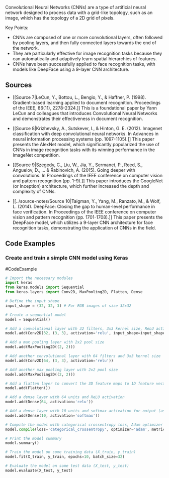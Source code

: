 Convolutional Neural Networks (CNNs) are a type of artificial neural network designed to process data with a grid-like topology, such as an image, which has the topology of a 2D grid of pixels.

Key Points:
- CNNs are composed of one or more convolutional layers, often followed by pooling layers, and then fully connected layers towards the end of the network.
- They are particularly effective for image recognition tasks because they can automatically and adaptively learn spatial hierarchies of features.
- CNNs have been successfully applied to face recognition tasks, with models like DeepFace using a 9-layer CNN architecture.


## Sources
- [[Source 7|LeCun, Y., Bottou, L., Bengio, Y., & Haffner, P. (1998). Gradient-based learning applied to document recognition. Proceedings of the IEEE, 86(11), 2278-2324.]] This is a foundational paper by Yann LeCun and colleagues that introduces Convolutional Neural Networks and demonstrates their effectiveness in document recognition.

- [[Source 8|Krizhevsky, A., Sutskever, I., & Hinton, G. E. (2012). Imagenet classification with deep convolutional neural networks. In Advances in neural information processing systems (pp. 1097-1105).]] This paper presents the AlexNet model, which significantly popularized the use of CNNs in image recognition tasks with its winning performance in the ImageNet competition.

- [[Source 9|Szegedy, C., Liu, W., Jia, Y., Sermanet, P., Reed, S., Anguelov, D., ... & Rabinovich, A. (2015). Going deeper with convolutions. In Proceedings of the IEEE conference on computer vision and pattern recognition (pp. 1-9).]] This paper introduces the GoogleNet (or Inception) architecture, which further increased the depth and complexity of CNNs.

- [[../source-notes/Source 10|Taigman, Y., Yang, M., Ranzato, M., & Wolf, L. (2014). DeepFace: Closing the gap to human-level performance in face verification. In Proceedings of the IEEE conference on computer vision and pattern recognition (pp. 1701-1708).]] This paper presents the DeepFace model, which utilizes a 9-layer CNN architecture for face recognition tasks, demonstrating the application of CNNs in the field.

## Code Examples


### Create and train a simple CNN model using Keras
#CodeExample
```python
# Import the necessary modules
import keras
from keras.models import Sequential
from keras.layers import Conv2D, MaxPooling2D, Flatten, Dense

# Define the input shape
input_shape = (32, 32, 3) # For RGB images of size 32x32

# Create a sequential model
model = Sequential()

# Add a convolutional layer with 32 filters, 3x3 kernel size, ReLU activation and input shape
model.add(Conv2D(32, (3, 3), activation='relu', input_shape=input_shape))

# Add a max pooling layer with 2x2 pool size
model.add(MaxPooling2D((2, 2)))

# Add another convolutional layer with 64 filters and 3x3 kernel size
model.add(Conv2D(64, (3, 3), activation='relu'))

# Add another max pooling layer with 2x2 pool size
model.add(MaxPooling2D((2, 2)))

# Add a flatten layer to convert the 3D feature maps to 1D feature vectors
model.add(Flatten())

# Add a dense layer with 64 units and ReLU activation
model.add(Dense(64, activation='relu'))

# Add a dense layer with 10 units and softmax activation for output (assuming 10 classes)
model.add(Dense(10, activation='softmax'))

# Compile the model with categorical crossentropy loss, Adam optimizer and accuracy metric
model.compile(loss='categorical_crossentropy', optimizer='adam', metrics=['accuracy'])

# Print the model summary
model.summary()

# Train the model on some training data (X_train, y_train)
model.fit(X_train, y_train, epochs=10, batch_size=32)

# Evaluate the model on some test data (X_test, y_test)
model.evaluate(X_test, y_test)
```